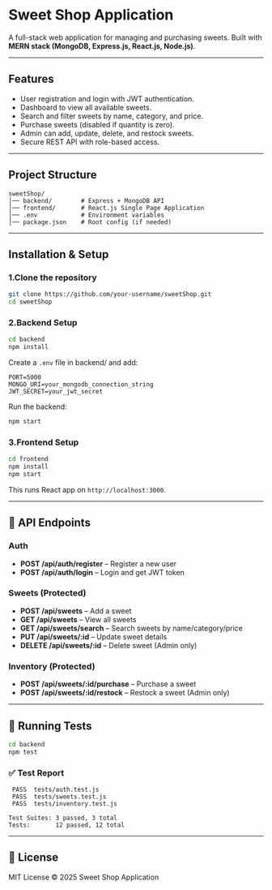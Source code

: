 # Sweet Shop Application

A full-stack web application for managing and purchasing sweets. Built with **MERN stack (MongoDB, Express.js, React.js, Node.js)**.

---

## Features
- User registration and login with JWT authentication.
- Dashboard to view all available sweets.
- Search and filter sweets by name, category, and price.
- Purchase sweets (disabled if quantity is zero).
- Admin can add, update, delete, and restock sweets.
- Secure REST API with role-based access.

---

## Project Structure
```
sweetShop/
│── backend/        # Express + MongoDB API
│── frontend/       # React.js Single Page Application
│── .env            # Environment variables
│── package.json    # Root config (if needed)
```
---

## Installation & Setup

### 1️.Clone the repository
```bash
git clone https://github.com/your-username/sweetShop.git
cd sweetShop
```

### 2️.Backend Setup
```bash
cd backend
npm install
```
Create a `.env` file in backend/ and add:
```
PORT=5000
MONGO_URI=your_mongodb_connection_string
JWT_SECRET=your_jwt_secret
```

Run the backend:
```bash
npm start
```

### 3️.Frontend Setup
```bash
cd frontend
npm install
npm start
```
This runs React app on `http://localhost:3000`.

---

## 🔑 API Endpoints

### Auth
- **POST /api/auth/register** – Register a new user  
- **POST /api/auth/login** – Login and get JWT token  

### Sweets (Protected)
- **POST /api/sweets** – Add a sweet  
- **GET /api/sweets** – View all sweets  
- **GET /api/sweets/search** – Search sweets by name/category/price  
- **PUT /api/sweets/:id** – Update sweet details  
- **DELETE /api/sweets/:id** – Delete sweet (Admin only)  

### Inventory (Protected)
- **POST /api/sweets/:id/purchase** – Purchase a sweet  
- **POST /api/sweets/:id/restock** – Restock a sweet (Admin only)  

---

## 🧪 Running Tests
```bash
cd backend
npm test
```

### ✅ Test Report
```
 PASS  tests/auth.test.js
 PASS  tests/sweets.test.js
 PASS  tests/inventory.test.js

Test Suites: 3 passed, 3 total
Tests:       12 passed, 12 total
```
---

## 📜 License
MIT License © 2025 Sweet Shop Application

